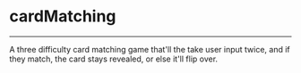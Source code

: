 # cardMatching
---
A three difficulty card matching game that'll the take user input twice, and if they match, the card stays revealed, or else it'll flip over.
